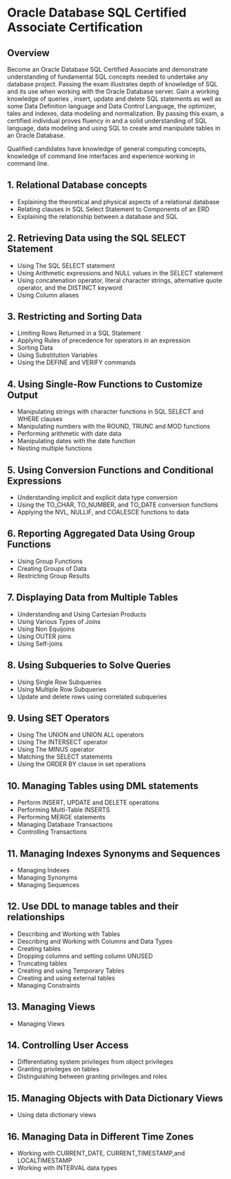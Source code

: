 # Oracle Database SQL Certified Associate Certification

## Overview
Become an Oracle Database SQL Certified Associate and demonstrate understanding of fundamental SQL concepts needed to undertake any database project. Passing the exam illustrates depth of knowledge of SQL and its use when working with the Oracle Database server. Gain a working knowledge of queries , insert, update and delete SQL statements as well as some Data Definition language and Data Control Language, the optimizer, tales and indexes, data modeling and normalization. By passing this exam, a certified individual proves fluency in and a solid understanding of SQL language, data modeling and using SQL to create amd manipulate tables in an Oracle Database.
 
Qualified candidates have knowledge of general computing concepts, knowledge of command line interfaces and experience working in command line.

## 1. Relational Database concepts

- Explaining the theoretical and physical aspects of a relational database
- Relating clauses in SQL Select Statement to Components of an ERD
- Explaining the relationship between a database and SQL

## 2. Retrieving Data using the SQL SELECT Statement

- Using The SQL SELECT statement
- Using Arithmetic expressions and NULL values in the SELECT statement
- Using concatenation operator, literal character strings, alternative quote operator, and the DISTINCT keyword
- Using Column aliases

## 3. Restricting and Sorting Data

- Limiting Rows Returned in a SQL Statement
- Applying Rules of precedence for operators in an expression
- Sorting Data
- Using Substitution Variables
- Using the DEFINE and VERIFY commands

## 4. Using Single-Row Functions to Customize Output

- Manipulating strings with character functions in SQL SELECT and WHERE clauses
- Manipulating numbers with the ROUND, TRUNC and MOD functions
- Performing arithmetic with date data
- Manipulating dates with the date function
- Nesting multiple functions

## 5. Using Conversion Functions and Conditional Expressions

- Understanding implicit and explicit data type conversion
- Using the TO_CHAR, TO_NUMBER, and TO_DATE conversion functions
- Applying the NVL, NULLIF, and COALESCE functions to data

## 6. Reporting Aggregated Data Using Group Functions

- Using Group Functions
- Creating Groups of Data
- Restricting Group Results

## 7. Displaying Data from Multiple Tables

- Understanding and Using Cartesian Products
- Using Various Types of Joins
- Using Non Equijoins
- Using OUTER joins
- Using Self-joins

## 8. Using Subqueries to Solve Queries

- Using Single Row Subqueries
- Using Multiple Row Subqueries
- Update and delete rows using correlated subqueries

## 9. Using SET Operators

- Using The UNION and UNION ALL operators
- Using The INTERSECT operator
- Using The MINUS operator
- Matching the SELECT statements
- Using the ORDER BY clause in set operations

## 10. Managing Tables using DML statements

- Perform INSERT, UPDATE and DELETE operations
- Performing Multi-Table INSERTS
- Performing MERGE statements
- Managing Database Transactions
- Controlling Transactions

## 11. Managing Indexes Synonyms and Sequences

- Managing Indexes
- Managing Synonyms
- Managing Sequences

## 12. Use DDL to manage tables and their relationships

- Describing and Working with Tables
- Describing and Working with Columns and Data Types
- Creating tables
- Dropping columns and setting column UNUSED
- Truncating tables
- Creating and using Temporary Tables
- Creating and using external tables
- Managing Constraints

## 13. Managing Views

- Managing Views

## 14. Controlling User Access

- Differentiating system privileges from object privileges
- Granting privileges on tables
- Distinguishing between granting privileges and roles

## 15. Managing Objects with Data Dictionary Views

- Using data dictionary views

## 16. Managing Data in Different Time Zones

- Working with CURRENT_DATE, CURRENT_TIMESTAMP,and LOCALTIMESTAMP
- Working with INTERVAL data types

